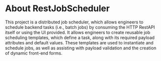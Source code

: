 # About RestJobScheduler

This project is a distributed job scheduler, which allows engineers to schedule backend tasks (i.e., batch jobs)
by consuming the HTTP RestAPI itself or using the UI provided. It allows engineers to create reusable job scheduling templates,
which define a task, along with its required payload attributes and default values. These templates are used to instantiate and
schedule jobs, as well as assisting with payload validation and the creation of dynamic front-end forms.
